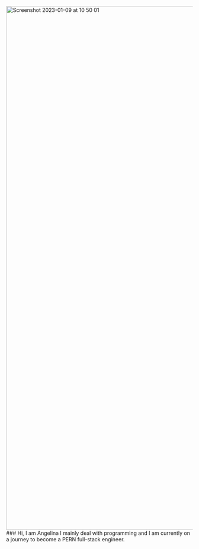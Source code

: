 <img width="1412" alt="Screenshot 2023-01-09 at 10 50 01" src="https://user-images.githubusercontent.com/74609669/211280797-c1a18261-dd58-44e2-9ddc-cb23654fb68b.png">
### Hi, I am Angelina
I mainly deal with programming and I am currently on a journey to become a PERN full-stack engineer.

<!--
**angelinakoloska/angelinakoloska** is a ✨ _special_ ✨ repository because its `README.md` (this file) appears on your GitHub profile.

Here are some ideas to get you started:

- 🔭 I’m currently working on ...
- 🌱 I’m currently learning ...
- 👯 I’m looking to collaborate on ...
- 🤔 I’m looking for help with ...
- 💬 Ask me about ...
- 📫 How to reach me: ...
- 😄 Pronouns: ...
- ⚡ Fun fact: ...
-->
